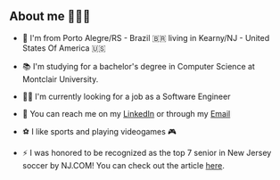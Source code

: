 
## About me 🙎🏻‍♂️ <br>

- 📌 I'm from Porto Alegre/RS - Brazil 🇧🇷 living in Kearny/NJ - United States Of America 🇺🇸

- 📚 I'm studying for a bachelor's degree in Computer Science at Montclair University.

- 👨‍💻 I'm currently looking for a job as a Software Engineer

- 📧 You can reach me on my [LinkedIn](https://www.linkedin.com/in/gabriel-dalpian) or through my [Email](gabrieldalpian1227@gmail.com)

- ⚽ I like sports and playing videogames 🎮

- ⚡ I was honored to be recognized as the top 7 senior in New Jersey soccer by NJ.COM! You can check out the article [here](https://www.nj.com/highschoolsports/2021/10/the-top-100-seniors-in-nj-boys-soccer-in-2021-our-picks-your-votes.html).
